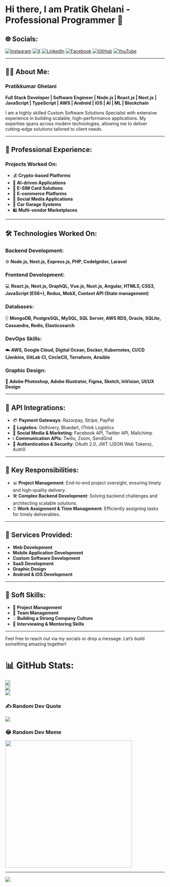 # Hi there, I am Pratik Ghelani - Professional Programmer 👋

## 🌐 Socials:
[![Instagram](https://img.shields.io/badge/Instagram-%23E4405F.svg?logo=Instagram&logoColor=white)](https://instagram.com/pratikghelani86) 
[![X](https://img.shields.io/badge/X-black.svg?logo=X&logoColor=white)](https://x.com/pratikghelani86) 
[![LinkedIn](https://img.shields.io/badge/LinkedIn-%230077B5.svg?logo=LinkedIn&logoColor=white)](https://www.linkedin.com/in/pratikghelani86/) 
[![Facebook](https://img.shields.io/badge/Facebook-%231877F2.svg?logo=Facebook&logoColor=white)](https://facebook.com/pratikghelani99) 
[![GitHub](https://img.shields.io/badge/GitHub-%2312100E.svg?logo=GitHub&logoColor=white)](https://github.com/pratikghelani) 
[![YouTube](https://img.shields.io/badge/YouTube-%23FF0000.svg?logo=YouTube&logoColor=white)](https://youtube.com/pratikghelani86)

---

## 👨‍💻 About Me:
### Pratikkumar Ghelani  
**Full Stack Developer | Software Engineer | Node.js | React.js | Next.js | JavaScript | TypeScript | AWS | Android | iOS | AI | ML | Blockchain**  

I am a highly skilled Custom Software Solutions Specialist with extensive experience in building scalable, high-performance applications. My expertise spans across modern technologies, allowing me to deliver cutting-edge solutions tailored to client needs.  

---

## 💼 Professional Experience:  
### Projects Worked On:
- 💰 **Crypto-based Platforms**  
- 🤖 **AI-driven Applications**  
- 📱 **E-SIM Card Solutions**  
- 🛒 **E-commerce Platforms**  
- 📱 **Social Media Applications**  
- 🚗 **Car Garage Systems**  
- 🛍️ **Multi-vendor Marketplaces**  

---

## 🛠️ Technologies Worked On:  

### Backend Development:  
⚙️ **Node.js, Nest.js, Express.js, PHP, CodeIgniter, Laravel**  

### Frontend Development:  
💻 **React.js, Next.js, GraphQL, Vue.js, Nuxt.js, Angular, HTML5, CSS3, JavaScript (ES6+), Redux, MobX, Context API (State management)**  

### Databases:  
🗄️ **MongoDB, PostgreSQL, MySQL, SQL Server, AWS RDS, Oracle, SQLite, Cassandra, Redis, Elasticsearch**  

### DevOps Skills:  
☁️ **AWS, Google Cloud, Digital Ocean, Docker, Kubernetes, CI/CD (Jenkins, GitLab CI, CircleCI), Terraform, Ansible**  

### Graphic Design:  
🎨 **Adobe Photoshop, Adobe Illustrator, Figma, Sketch, InVision, UI/UX Design**  

---

## 🔗 API Integrations:  
- 💳 **Payment Gateways**: Razorpay, Stripe, PayPal  
- 🚚 **Logistics**: Delhivery, Bluedart, IThink Logistics  
- 📱 **Social Media & Marketing**: Facebook API, Twitter API, Mailchimp  
- 📞 **Communication APIs**: Twilio, Zoom, SendGrid  
- 🔐 **Authentication & Security**: OAuth 2.0, JWT (JSON Web Tokens), Auth0  

---

## 🚀 Key Responsibilities:  
- 📊 **Project Management**: End-to-end project oversight, ensuring timely and high-quality delivery.  
- 🛠️ **Complex Backend Development**: Solving backend challenges and architecting scalable solutions.  
- ⏰ **Work Assignment & Time Management**: Efficiently assigning tasks for timely deliverables.  

---

## 🌟 Services Provided:
- **Web Development**  
- **Mobile Application Development**  
- **Custom Software Development**  
- **SaaS Development**  
- **Graphic Design**  
- **Android & iOS Development**  

---

## 📅 Soft Skills:
- 📅 **Project Management**  
- 👥 **Team Management**  
- 💡 **Building a Strong Company Culture**  
- 📝 **Interviewing & Mentoring Skills**  

---

Feel free to reach out via my socials or drop a message. Let’s build something amazing together!

# 📊 GitHub Stats:
![](https://github-readme-stats.vercel.app/api?username=pratikghelani&theme=default&hide_border=false&include_all_commits=true&count_private=false)<br/>
![](https://github-readme-streak-stats.herokuapp.com/?user=pratikghelani&theme=default&hide_border=false)<br/>
![](https://github-readme-stats.vercel.app/api/top-langs/?username=pratikghelani&theme=default&hide_border=false&include_all_commits=true&count_private=false&layout=compact)

### ✍️ Random Dev Quote
![](https://quotes-github-readme.vercel.app/api?type=horizontal&theme=light)

### 😂 Random Dev Meme
<img src='https://randommeme-five.vercel.app/' style="height: 400px;"/>

---
[![](https://visitcount.itsvg.in/api?id=pratikghelani&icon=1&color=12)](https://visitcount.itsvg.in)

<!-- Proudly created with GPRM ( https://gprm.itsvg.in ) -->
